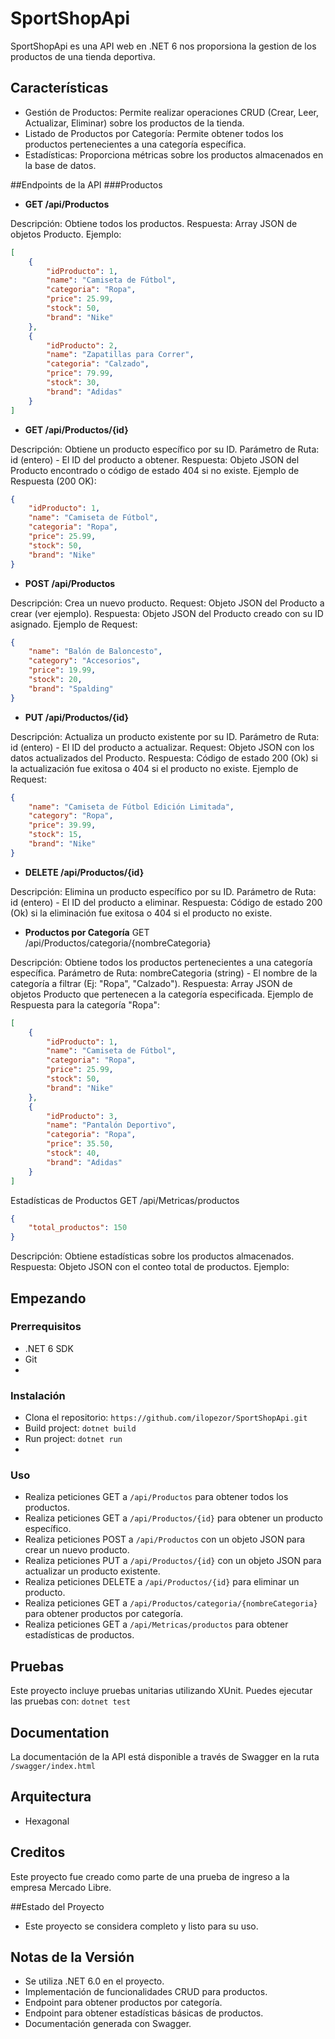 # SportShopApi


SportShopApi es una API web en .NET 6 nos proporsiona la gestion de los productos de una tienda deportiva.

## Características

- Gestión de Productos: Permite realizar operaciones CRUD (Crear, Leer, Actualizar, Eliminar) sobre los productos de la tienda.
- Listado de Productos por Categoría: Permite obtener todos los productos pertenecientes a una categoría específica.
- Estadísticas: Proporciona métricas sobre los productos almacenados en la base de datos.

##Endpoints de la API
###Productos
 - **GET /api/Productos**

Descripción: Obtiene todos los productos.
Respuesta: Array JSON de objetos Producto.
Ejemplo:
```json
[
    {
        "idProducto": 1,
        "name": "Camiseta de Fútbol",
        "categoria": "Ropa",
        "price": 25.99,
        "stock": 50,
        "brand": "Nike"
    },
    {
        "idProducto": 2,
        "name": "Zapatillas para Correr",
        "categoria": "Calzado",
        "price": 79.99,
        "stock": 30,
        "brand": "Adidas"
    }
]
```

- **GET /api/Productos/{id}**

Descripción: Obtiene un producto específico por su ID.
Parámetro de Ruta: id (entero) - El ID del producto a obtener.
Respuesta: Objeto JSON del Producto encontrado o código de estado 404 si no existe.
Ejemplo de Respuesta (200 OK):
```json
{
    "idProducto": 1,
    "name": "Camiseta de Fútbol",
    "categoria": "Ropa",
    "price": 25.99,
    "stock": 50,
    "brand": "Nike"
}
```
- **POST /api/Productos**

Descripción: Crea un nuevo producto.
Request: Objeto JSON del Producto a crear (ver ejemplo).
Respuesta: Objeto JSON del Producto creado con su ID asignado.
Ejemplo de Request:
```json
{
    "name": "Balón de Baloncesto",
    "category": "Accesorios",
    "price": 19.99,
    "stock": 20,
    "brand": "Spalding"
}
```
- **PUT /api/Productos/{id}**

Descripción: Actualiza un producto existente por su ID.
Parámetro de Ruta: id (entero) - El ID del producto a actualizar.
Request: Objeto JSON con los datos actualizados del Producto.
Respuesta: Código de estado 200 (Ok) si la actualización fue exitosa o 404 si el producto no existe.
Ejemplo de Request:
```json
{
    "name": "Camiseta de Fútbol Edición Limitada",
    "category": "Ropa",
    "price": 39.99,
    "stock": 15,
    "brand": "Nike"
}
```
- **DELETE /api/Productos/{id}**

Descripción: Elimina un producto específico por su ID.
Parámetro de Ruta: id (entero) - El ID del producto a eliminar.
Respuesta: Código de estado 200 (Ok) si la eliminación fue exitosa o 404 si el producto no existe.

- **Productos por Categoría**
GET /api/Productos/categoria/{nombreCategoria}

Descripción: Obtiene todos los productos pertenecientes a una categoría específica.
Parámetro de Ruta: nombreCategoria (string) - El nombre de la categoría a filtrar (Ej: "Ropa", "Calzado").
Respuesta: Array JSON de objetos Producto que pertenecen a la categoría especificada.
Ejemplo de Respuesta para la categoría "Ropa":
```json
[
    {
        "idProducto": 1,
        "name": "Camiseta de Fútbol",
        "categoria": "Ropa",
        "price": 25.99,
        "stock": 50,
        "brand": "Nike"
    },
    {
        "idProducto": 3,
        "name": "Pantalón Deportivo",
        "categoria": "Ropa",
        "price": 35.50,
        "stock": 40,
        "brand": "Adidas"
    }
]
```

Estadísticas de Productos
GET /api/Metricas/productos
```json
{
    "total_productos": 150
}
```

Descripción: Obtiene estadísticas sobre los productos almacenados.
Respuesta: Objeto JSON con el conteo total de productos.
Ejemplo:

## Empezando
### Prerrequisitos
  - .NET 6 SDK
  - Git
  - 
### Instalación
  - Clona el repositorio: ``https://github.com/ilopezor/SportShopApi.git``
  - Build project: ``dotnet build``
  - Run project: ``dotnet run``
  - 
### Uso
- Realiza peticiones GET a ``/api/Productos`` para obtener todos los productos.
- Realiza peticiones GET a ``/api/Productos/{id}`` para obtener un producto específico.
- Realiza peticiones POST a ``/api/Productos`` con un objeto JSON para crear un nuevo producto.
- Realiza peticiones PUT a ``/api/Productos/{id}`` con un objeto JSON para actualizar un producto existente.
- Realiza peticiones DELETE a ``/api/Productos/{id}`` para eliminar un producto.
- Realiza peticiones GET a ``/api/Productos/categoria/{nombreCategoria}`` para obtener productos por categoría.
- Realiza peticiones GET a ``/api/Metricas/productos`` para obtener estadísticas de productos.

## Pruebas
Este proyecto incluye pruebas unitarias utilizando XUnit. Puedes ejecutar las pruebas con:
``dotnet test``

## Documentation
La documentación de la API está disponible a través de Swagger en la ruta ``/swagger/index.html``

## Arquitectura
- Hexagonal


## Creditos
Este proyecto fue creado como parte de una prueba de ingreso a la empresa Mercado Libre.

##Estado del Proyecto
- Este proyecto se considera completo y listo para su uso.


## Notas de la Versión
- Se utiliza .NET 6.0 en el proyecto.
- Implementación de funcionalidades CRUD para productos.
- Endpoint para obtener productos por categoría.
- Endpoint para obtener estadísticas básicas de productos.
- Documentación generada con Swagger.
